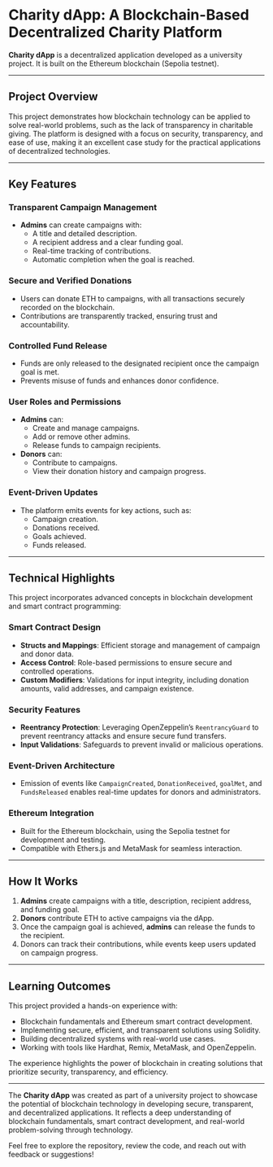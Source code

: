 # Charity dApp: A Blockchain-Based Decentralized Charity Platform  

**Charity dApp** is a decentralized application developed as a university project. It is built on the Ethereum blockchain (Sepolia testnet).

---

## Project Overview  

This project demonstrates how blockchain technology can be applied to solve real-world problems, such as the lack of transparency in charitable giving. The platform is designed with a focus on security, transparency, and ease of use, making it an excellent case study for the practical applications of decentralized technologies.  

---

## Key Features  

### Transparent Campaign Management  
- **Admins** can create campaigns with:  
  - A title and detailed description.  
  - A recipient address and a clear funding goal.  
  - Real-time tracking of contributions.  
  - Automatic completion when the goal is reached.  

### Secure and Verified Donations  
- Users can donate ETH to campaigns, with all transactions securely recorded on the blockchain.  
- Contributions are transparently tracked, ensuring trust and accountability.  

### Controlled Fund Release  
- Funds are only released to the designated recipient once the campaign goal is met.  
- Prevents misuse of funds and enhances donor confidence.  

### User Roles and Permissions  
- **Admins** can:  
  - Create and manage campaigns.  
  - Add or remove other admins.  
  - Release funds to campaign recipients.  
- **Donors** can:  
  - Contribute to campaigns.  
  - View their donation history and campaign progress.  

### Event-Driven Updates  
- The platform emits events for key actions, such as:  
  - Campaign creation.  
  - Donations received.  
  - Goals achieved.  
  - Funds released.  

---

## Technical Highlights  

This project incorporates advanced concepts in blockchain development and smart contract programming:  

### Smart Contract Design  
- **Structs and Mappings**: Efficient storage and management of campaign and donor data.  
- **Access Control**: Role-based permissions to ensure secure and controlled operations.  
- **Custom Modifiers**: Validations for input integrity, including donation amounts, valid addresses, and campaign existence.  

### Security Features  
- **Reentrancy Protection**: Leveraging OpenZeppelin’s `ReentrancyGuard` to prevent reentrancy attacks and ensure secure fund transfers.  
- **Input Validations**: Safeguards to prevent invalid or malicious operations.  

### Event-Driven Architecture  
- Emission of events like `CampaignCreated`, `DonationReceived`, `goalMet`, and `FundsReleased` enables real-time updates for donors and administrators.  

### Ethereum Integration  
- Built for the Ethereum blockchain, using the Sepolia testnet for development and testing.  
- Compatible with Ethers.js and MetaMask for seamless interaction.  

---

## How It Works  

1. **Admins** create campaigns with a title, description, recipient address, and funding goal.  
2. **Donors** contribute ETH to active campaigns via the dApp.  
3. Once the campaign goal is achieved, **admins** can release the funds to the recipient.  
4. Donors can track their contributions, while events keep users updated on campaign progress.  

---

## Learning Outcomes  

This project provided a hands-on experience with:  
- Blockchain fundamentals and Ethereum smart contract development.  
- Implementing secure, efficient, and transparent solutions using Solidity.  
- Building decentralized systems with real-world use cases.  
- Working with tools like Hardhat, Remix, MetaMask, and OpenZeppelin.  

The experience highlights the power of blockchain in creating solutions that prioritize security, transparency, and efficiency.  

--- 

The **Charity dApp** was created as part of a university project to showcase the potential of blockchain technology in developing secure, transparent, and decentralized applications. It reflects a deep understanding of blockchain fundamentals, smart contract development, and real-world problem-solving through technology.  

Feel free to explore the repository, review the code, and reach out with feedback or suggestions!  
